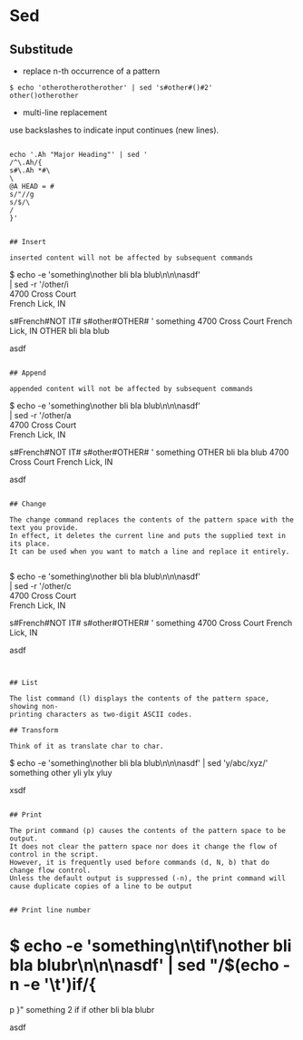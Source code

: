 # Sed

## Substitude

* replace n-th occurrence of a pattern

```
$ echo 'otherotherotherother' | sed 's#other#()#2'
other()otherother
```

* multi-line replacement

use backslashes to indicate input continues (new lines).

```

echo '.Ah "Major Heading"' | sed '
/^\.Ah/{
s#\.Ah *#\
\
@A HEAD = #
s/"//g
s/$/\
/
}'


## Insert

inserted content will not be affected by subsequent commands

```
$ echo -e 'something\nother bli bla blub\n\n\nasdf' \
| sed -r '/other/i\
4700 Cross Court\
French Lick, IN

s#French#NOT IT#
s#other#OTHER#
'
something
4700 Cross Court
French Lick, IN
OTHER bli bla blub


asdf
```

## Append

appended content will not be affected by subsequent commands

```
$ echo -e 'something\nother bli bla blub\n\n\nasdf' \
| sed -r '/other/a\
4700 Cross Court\
French Lick, IN

s#French#NOT IT#
s#other#OTHER#
'
something
OTHER bli bla blub
4700 Cross Court
French Lick, IN


asdf
```

## Change

The change command replaces the contents of the pattern space with the text you provide.
In effect, it deletes the current line and puts the supplied text in its place.
It can be used when you want to match a line and replace it entirely.


```
$ echo -e 'something\nother bli bla blub\n\n\nasdf' \
| sed -r '/other/c\
4700 Cross Court\
French Lick, IN

s#French#NOT IT#
s#other#OTHER#
'
something
4700 Cross Court
French Lick, IN


asdf
```


## List

The list command (l) displays the contents of the pattern space, showing non-
printing characters as two-digit ASCII codes.

## Transform

Think of it as translate char to char.

```
$ echo -e 'something\nother bli bla blub\n\n\nasdf' | sed 'y/abc/xyz/'
something
other yli ylx yluy


xsdf
```

## Print

The print command (p) causes the contents of the pattern space to be output.
It does not clear the pattern space nor does it change the flow of control in the script.
However, it is frequently used before commands (d, N, b) that do change flow control.
Unless the default output is suppressed (-n), the print command will cause duplicate copies of a line to be output


## Print line number

```
$ echo -e 'something\n\tif\nother bli bla blubr\n\n\nasdf' | sed "/$(echo -n -e '\t')if/{
=
p
}"
something
2
        if
        if
other bli bla blubr


asdf
```


